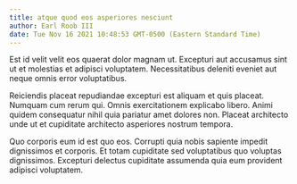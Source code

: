 ```yaml
---
title: atque quod eos asperiores nesciunt
author: Earl Roob III
date: Tue Nov 16 2021 10:48:53 GMT-0500 (Eastern Standard Time)
---
```

Est id velit velit eos quaerat dolor magnam ut. Excepturi aut accusamus sint ut et molestias et adipisci voluptatem. Necessitatibus deleniti eveniet aut neque omnis error voluptatibus.

 Reiciendis placeat repudiandae excepturi est aliquam et quis placeat. Numquam cum rerum qui. Omnis exercitationem explicabo libero. Animi quidem consequatur nihil quia pariatur amet dolores non. Placeat architecto unde ut et cupiditate architecto asperiores nostrum tempora.

 Quo corporis eum id est quo eos. Corrupti quia nobis sapiente impedit dignissimos et corporis. Et totam cupiditate sed voluptatibus quo voluptas dignissimos. Excepturi delectus cupiditate assumenda quia eum provident adipisci voluptatem.